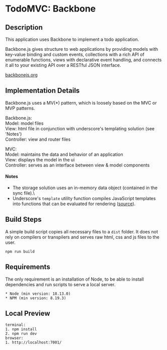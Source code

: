 # TodoMVC: Backbone

## Description

This application uses Backbone to implement a todo application.

Backbone.js gives structure to web applications by providing models with key-value binding and custom events, collections with a rich API of enumerable functions, views with declarative event handling, and connects it all to your existing API over a RESTful JSON interface.

[backbonejs.org](https://backbonejs.org/)

## Implementation Details

Backbone.js uses a MV(\*) pattern, which is loosely based on the MVC or MVP patterns.

Backbone.js:\
Model: model files\
View: html file in conjunction with underscore's templating solution (see 'Notes')\
Controller: view and router files

MVC:\
Model: maintains the data and behavior of an application\
View: displays the model in the ui\
Controller: serves as an interface between view & model components

#### Notes

- The storage solution uses an in-memory data object (contained in the sync file).\
- Underscore's `template` utility function compiles JavaScript templates into functions that can be evaluated for rendering ([source](https://underscorejs.org/#template)).

## Build Steps

A simple build script copies all necessary files to a `dist` folder.
It does not rely on compilers or transpilers and serves raw html, css and js files to the user.

```
npm run build
```

## Requirements

The only requirement is an installation of Node, to be able to install dependencies and run scripts to serve a local server.

```
* Node (min version: 18.13.0)
* NPM (min version: 8.19.3)
```

## Local Preview

```
terminal:
1. npm install
2. npm run dev
browser:
1. http://localhost:7001/
```
